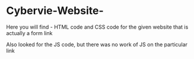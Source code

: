 # Cybervie-Website-
Here you will find -  HTML code and CSS code for the given website that is actually a form link


Also looked for the JS code, but there was no work of JS on the particular link
